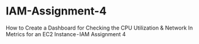# IAM-Assignment-4
How to Create a Dashboard for Checking the CPU Utilization &amp; Network In Metrics for an EC2 Instance - IAM Assignment 4
